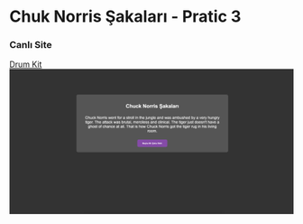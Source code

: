 # Chuk Norris Şakaları - Pratic 3
### Canlı Site
[Drum Kit](https://ergytalha.github.io/Patika-Frontend-Course/Pratic-3)
![Proje Ekran Görüntüsü](./screenshot.png)